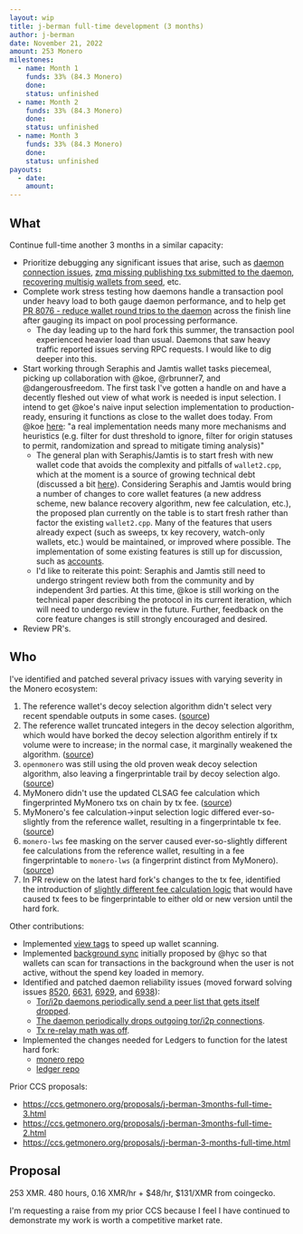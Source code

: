 ```yaml
---
layout: wip
title: j-berman full-time development (3 months)
author: j-berman
date: November 21, 2022
amount: 253 Monero
milestones:
  - name: Month 1
    funds: 33% (84.3 Monero)
    done:
    status: unfinished
  - name: Month 2
    funds: 33% (84.3 Monero)
    done:
    status: unfinished
  - name: Month 3
    funds: 33% (84.3 Monero)
    done:
    status: unfinished
payouts:
  - date:
    amount:
---
```


## What

Continue full-time another 3 months in a similar capacity:

- Prioritize debugging any significant issues that arise, such as [daemon connection issues](https://github.com/monero-project/monero/issues/8520#issuecomment-1310975634), [zmq missing publishing txs submitted to the daemon](https://github.com/monero-project/monero/pull/8427), [recovering multisig wallets from seed](https://github.com/monero-project/monero/issues/8537#issuecomment-1233946415), etc.
- Complete work stress testing how daemons handle a transaction pool under heavy load to both gauge daemon performance, and to help get [PR 8076 - reduce wallet round trips to the daemon](https://github.com/monero-project/monero/pull/8076) across the finish line after gauging its impact on pool processing performance.
  - The day leading up to the hard fork this summer, the transaction pool experienced heavier load than usual. Daemons that saw heavy traffic reported issues serving RPC requests. I would like to dig deeper into this.
- Start working through Seraphis and Jamtis wallet tasks piecemeal, picking up collaboration with @koe, @rbrunner7, and @dangerousfreedom. The first task I've gotten a handle on and have a decently fleshed out view of what work is needed is input selection. I intend to get @koe's naive input selection implementation to production-ready, ensuring it functions as close to the wallet does today. From @koe [here](https://github.com/seraphis-migration/wallet3/issues/8#issue-1368934355): "a real implementation needs many more mechanisms and heuristics (e.g. filter for dust threshold to ignore, filter for origin statuses to permit, randomization and spread to mitigate timing analysis)"
  - The general plan with Seraphis/Jamtis is to start fresh with new wallet code that avoids the complexity and pitfalls of `wallet2.cpp`, which at the moment is a source of growing technical debt (discussed a bit [here](https://github.com/monero-project/monero/issues/8157)). Considering Seraphis and Jamtis would bring a number of changes to core wallet features (a new address scheme, new balance recovery algorithm, new fee calculation, etc.), the proposed plan currently on the table is to start fresh rather than factor the existing `wallet2.cpp`. Many of the features that users already expect (such as sweeps, tx key recovery, watch-only wallets, etc.) would be maintained, or improved where possible. The implementation of some existing features is still up for discussion, such as [accounts](https://github.com/seraphis-migration/wallet3/issues/21).
  - I'd like to reiterate this point: Seraphis and Jamtis still need to undergo stringent review both from the community and by independent 3rd parties. At this time, @koe is still working on the technical paper describing the protocol in its current iteration, which will need to undergo review in the future. Further, feedback on the core feature changes is still strongly encouraged and desired.
- Review PR's.

## Who

I've identified and patched several privacy issues with varying severity in the Monero ecosystem:

1. The reference wallet's decoy selection algorithm didn't select very recent spendable outputs in some cases. ([source](https://www.getmonero.org/2021/09/20/post-mortem-of-decoy-selection-bugs.html))
2. The reference wallet truncated integers in the decoy selection algorithm, which would have borked the decoy selection algorithm entirely if tx volume were to increase; in the normal case, it marginally weakened the algorithm. ([source](https://www.getmonero.org/2021/09/20/post-mortem-of-decoy-selection-bugs.html))
3. `openmonero` was still using the old proven weak decoy selection algorithm, also leaving a fingerprintable trail by decoy selection algo. ([source](https://github.com/moneroexamples/openmonero/pull/177))
4. MyMonero didn't use the updated CLSAG fee calculation which fingerprinted MyMonero txs on chain by tx fee. ([source](https://github.com/mymonero/mymonero-core-cpp/pull/35))
5. MyMonero's fee calculation->input selection logic differed ever-so-slightly from the reference wallet, resulting in a fingerprintable tx fee. ([source](https://github.com/mymonero/mymonero-core-cpp/pull/36))
6. `monero-lws` fee masking on the server caused ever-so-slightly different fee calculations from the reference wallet, resulting in a fee fingerprintable to `monero-lws` (a fingerprint distinct from MyMonero). ([source](https://github.com/vtnerd/monero-lws/pull/31))
7. In PR review on the latest hard fork's changes to the tx fee, identified the introduction of [slightly different fee calculation logic](https://github.com/monero-project/monero/pull/7819#discussion_r804404285) that would have caused tx fees to be fingerprintable to either old or new version until the hard fork.

Other contributions:

- Implemented [view tags](https://github.com/monero-project/monero/pull/8061) to speed up wallet scanning.
- Implemented [background sync](https://github.com/monero-project/monero/pull/8619) initially proposed by @hyc so that wallets can scan for transactions in the background when the user is not active, without the spend key loaded in memory.
- Identified and patched daemon reliability issues (moved forward solving issues [8520](https://github.com/monero-project/monero/issues/8520), [6631](https://github.com/monero-project/monero/issues/6631), [6929](https://github.com/monero-project/monero/issues/6929), and [6938](https://github.com/monero-project/monero/issues/6938)):
	- [Tor/i2p daemons periodically send a peer list that gets itself dropped](https://github.com/monero-project/monero/pull/8324).
	- [The daemon periodically drops outgoing tor/i2p connections](https://github.com/monero-project/monero/pull/8330).
	- [Tx re-relay math was off](https://github.com/monero-project/monero/pull/8326).
- Implemented the changes needed for Ledgers to function for the latest hard fork:
	- [monero repo](https://github.com/j-berman/monero/commit/cfbd590fd63ff9e0c5ec68c618e2f3fdaf24d241)
	- [ledger repo](https://github.com/j-berman/app-monero/commit/c1a6eb8bbbc1cc7974ce0938e9d8f920d0ad3ae9)

Prior CCS proposals:
- https://ccs.getmonero.org/proposals/j-berman-3months-full-time-3.html
- https://ccs.getmonero.org/proposals/j-berman-3months-full-time-2.html
- https://ccs.getmonero.org/proposals/j-berman-3-months-full-time.html

## Proposal

253 XMR. 480 hours, 0.16 XMR/hr + $48/hr, $131/XMR from coingecko.

I'm requesting a raise from my prior CCS because I feel I have continued to demonstrate my work is worth a competitive market rate.
